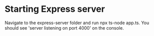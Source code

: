 # Starting Express server
Navigate to the express-server folder and run npx ts-node app.ts. You should see 'server listening on port  4000' on the console.
